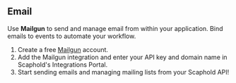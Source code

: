 ## Email

Use **Mailgun** to send and manage email from within your application. Bind emails to events to automate your workflow.

1. Create a free [Mailgun](https://mailgun.com/) account.
2. Add the Mailgun integration and enter your API key and domain name in Scaphold's Integrations Portal.
3. Start sending emails and managing mailing lists from your Scaphold API!